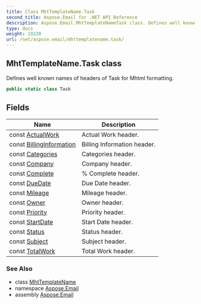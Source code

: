 ```yaml
---
title: Class MhtTemplateName.Task
second_title: Aspose.Email for .NET API Reference
description: Aspose.Email.MhtTemplateNameTask class. Defines well known names of headers of Task for Mhtml formatting
type: docs
weight: 19220
url: /net/aspose.email/mhttemplatename.task/
---
```

## MhtTemplateName.Task class

Defines well known names of headers of Task for Mhtml formatting.

```csharp
public static class Task
```

## Fields

| Name | Description |
| --- | --- |
| const [ActualWork](../../aspose.email/task/actualwork/) | Actual Work header. |
| const [BillingInformation](../../aspose.email/task/billinginformation/) | Billing Information header. |
| const [Categories](../../aspose.email/task/categories/) | Categories header. |
| const [Company](../../aspose.email/task/company/) | Company header. |
| const [Complete](../../aspose.email/task/complete/) | % Complete header. |
| const [DueDate](../../aspose.email/task/duedate/) | Due Date header. |
| const [Mileage](../../aspose.email/task/mileage/) | Mileage header. |
| const [Owner](../../aspose.email/task/owner/) | Owner header. |
| const [Priority](../../aspose.email/task/priority/) | Priority header. |
| const [StartDate](../../aspose.email/task/startdate/) | Start Date header. |
| const [Status](../../aspose.email/task/status/) | Status header. |
| const [Subject](../../aspose.email/task/subject/) | Subject header. |
| const [TotalWork](../../aspose.email/task/totalwork/) | Total Work header. |

### See Also

* class [MhtTemplateName](../mhttemplatename/)
* namespace [Aspose.Email](../../aspose.email/)
* assembly [Aspose.Email](../../)


